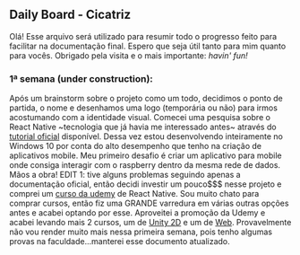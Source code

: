 ## Daily Board - Cicatriz
Olá! Esse arquivo será utilizado para resumir todo o progresso feito para facilitar na documentação final. Espero que seja útil tanto para mim quanto para vocês. Obrigado pela visita e o mais importante: *havin' fun!*

### 1ª semana (under construction): 
Após um brainstorm sobre o projeto como um todo, decidimos o ponto de partida, o nome e desenhamos uma logo (temporária ou não) para irmos acostumando com a identidade visual. Comecei uma pesquisa sobre o React Native ~tecnologia que já havia me interessado antes~ através do [tutorial oficial](https://facebook.github.io/react-native/docs/getting-started.html) disponível. Dessa vez estou desenvolvendo inteiramente no Windows 10 por conta do alto desempenho que tenho na criação de aplicativos mobile. Meu primeiro desafio é criar um aplicativo para mobile onde consiga interagir com o raspberry dentro da mesma rede de dados. Mãos a obra!
EDIT 1: tive alguns problemas seguindo apenas a documentação oficial, então decidi investir um pouco$$$ nesse projeto e comprei um [curso da udemy](https://www.udemy.com/construa-aplicativos-mobile-do-zero-com-react-native/) de React Native. Sou muito chato para comprar cursos, então fiz uma GRANDE varredura em várias outras opções antes e acabei optando por esse. Aproveitei a promoção da Udemy e acabei levando mais 2 cursos, um de [Unity 2D](https://www.udemy.com/desenvolvimento-de-jogos-2d-para-android-com-unity-5) e um de [Web](https://www.udemy.com/curso-web). Provavelmente não vou render muito mais nessa primeira semana, pois tenho algumas provas na faculdade...manterei esse documento atualizado.
